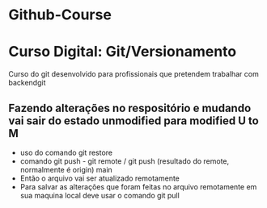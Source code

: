 # Github-Course
# Curso Digital: Git/Versionamento
Curso do git desenvolvido para profissionais que pretendem trabalhar com backendgit 
## Fazendo alterações no respositório e mudando vai sair do estado unmodified para modified U to M

* uso do comando git restore
* comando git push - git remote / git push (resultado do remote, normalmente é origin) main 
* Então o arquivo vai ser atualizado remotamente
* Para salvar as alterações que foram feitas no arquivo remotamente em sua maquina local deve usar o comando git pull
